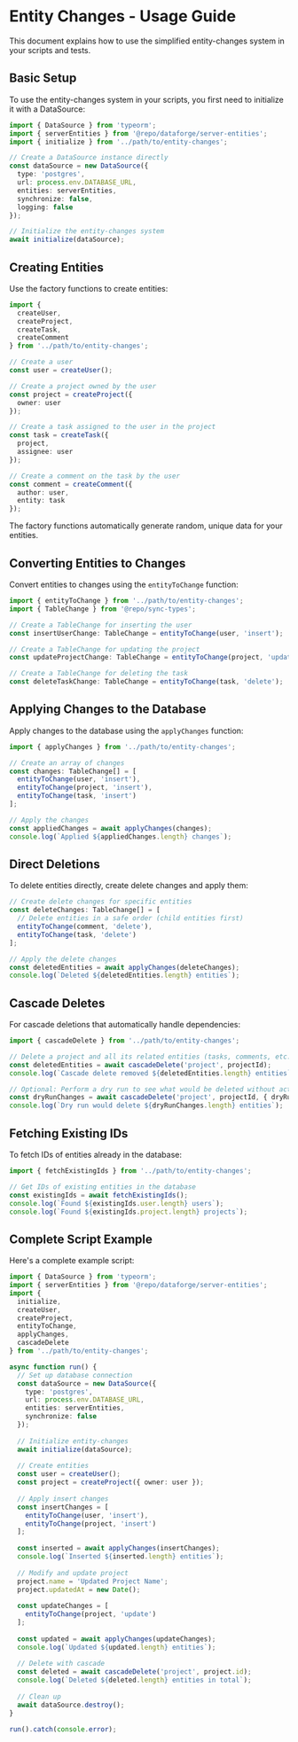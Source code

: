 # Entity Changes - Usage Guide

This document explains how to use the simplified entity-changes system in your scripts and tests.

## Basic Setup

To use the entity-changes system in your scripts, you first need to initialize it with a DataSource:

```typescript
import { DataSource } from 'typeorm';
import { serverEntities } from '@repo/dataforge/server-entities';
import { initialize } from '../path/to/entity-changes';

// Create a DataSource instance directly
const dataSource = new DataSource({
  type: 'postgres',
  url: process.env.DATABASE_URL,
  entities: serverEntities,
  synchronize: false,
  logging: false
});

// Initialize the entity-changes system
await initialize(dataSource);
```

## Creating Entities

Use the factory functions to create entities:

```typescript
import { 
  createUser, 
  createProject, 
  createTask, 
  createComment 
} from '../path/to/entity-changes';

// Create a user
const user = createUser();

// Create a project owned by the user
const project = createProject({ 
  owner: user 
});

// Create a task assigned to the user in the project
const task = createTask({ 
  project, 
  assignee: user 
});

// Create a comment on the task by the user
const comment = createComment({ 
  author: user, 
  entity: task 
});
```

The factory functions automatically generate random, unique data for your entities.

## Converting Entities to Changes

Convert entities to changes using the `entityToChange` function:

```typescript
import { entityToChange } from '../path/to/entity-changes';
import { TableChange } from '@repo/sync-types';

// Create a TableChange for inserting the user
const insertUserChange: TableChange = entityToChange(user, 'insert');

// Create a TableChange for updating the project
const updateProjectChange: TableChange = entityToChange(project, 'update');

// Create a TableChange for deleting the task
const deleteTaskChange: TableChange = entityToChange(task, 'delete');
```

## Applying Changes to the Database

Apply changes to the database using the `applyChanges` function:

```typescript
import { applyChanges } from '../path/to/entity-changes';

// Create an array of changes
const changes: TableChange[] = [
  entityToChange(user, 'insert'),
  entityToChange(project, 'insert'),
  entityToChange(task, 'insert')
];

// Apply the changes
const appliedChanges = await applyChanges(changes);
console.log(`Applied ${appliedChanges.length} changes`);
```

## Direct Deletions

To delete entities directly, create delete changes and apply them:

```typescript
// Create delete changes for specific entities
const deleteChanges: TableChange[] = [
  // Delete entities in a safe order (child entities first)
  entityToChange(comment, 'delete'),
  entityToChange(task, 'delete')
];

// Apply the delete changes
const deletedEntities = await applyChanges(deleteChanges);
console.log(`Deleted ${deletedEntities.length} entities`);
```

## Cascade Deletes

For cascade deletions that automatically handle dependencies:

```typescript
import { cascadeDelete } from '../path/to/entity-changes';

// Delete a project and all its related entities (tasks, comments, etc.)
const deletedEntities = await cascadeDelete('project', projectId);
console.log(`Cascade delete removed ${deletedEntities.length} entities`);

// Optional: Perform a dry run to see what would be deleted without actually deleting
const dryRunChanges = await cascadeDelete('project', projectId, { dryRun: true });
console.log(`Dry run would delete ${dryRunChanges.length} entities`);
```

## Fetching Existing IDs

To fetch IDs of entities already in the database:

```typescript
import { fetchExistingIds } from '../path/to/entity-changes';

// Get IDs of existing entities in the database
const existingIds = await fetchExistingIds();
console.log(`Found ${existingIds.user.length} users`);
console.log(`Found ${existingIds.project.length} projects`);
```

## Complete Script Example

Here's a complete example script:

```typescript
import { DataSource } from 'typeorm';
import { serverEntities } from '@repo/dataforge/server-entities';
import { 
  initialize, 
  createUser, 
  createProject, 
  entityToChange, 
  applyChanges,
  cascadeDelete
} from '../path/to/entity-changes';

async function run() {
  // Set up database connection
  const dataSource = new DataSource({
    type: 'postgres',
    url: process.env.DATABASE_URL,
    entities: serverEntities,
    synchronize: false
  });
  
  // Initialize entity-changes
  await initialize(dataSource);
  
  // Create entities
  const user = createUser();
  const project = createProject({ owner: user });
  
  // Apply insert changes
  const insertChanges = [
    entityToChange(user, 'insert'),
    entityToChange(project, 'insert')
  ];
  
  const inserted = await applyChanges(insertChanges);
  console.log(`Inserted ${inserted.length} entities`);
  
  // Modify and update project
  project.name = 'Updated Project Name';
  project.updatedAt = new Date();
  
  const updateChanges = [
    entityToChange(project, 'update')
  ];
  
  const updated = await applyChanges(updateChanges);
  console.log(`Updated ${updated.length} entities`);
  
  // Delete with cascade
  const deleted = await cascadeDelete('project', project.id);
  console.log(`Deleted ${deleted.length} entities in total`);
  
  // Clean up
  await dataSource.destroy();
}

run().catch(console.error);
``` 